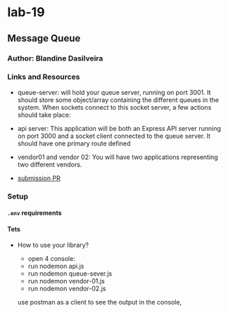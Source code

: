 # lab-19


##  Message Queue

### Author: Blandine Dasilveira

### Links and Resources


- queue-server:   will hold your queue server, running on port 3001. It should store some object/array containing the different queues in the system. When sockets connect to this socket server, a few actions should take place:

- api server: This application will be both an Express API server running on port 3000 and a socket client connected to the queue server. It should have one primary route defined

- vendor01 and vendor 02: You will have two applications representing two different vendors.



- [submission PR](https://github.com/blandine-401javascript/lab-19/pull/1)


### Setup

#### `.env` requirements


#### Tets





- How to use your library?
  -  open 4 console:
    - run nodemon api.js
    - run nodemon queue-sever.js
    - run nodemon vendor-01.js
    - run nodemon  vendor-02.js

    use postman as a client to see the output in the console,
    
     
 
 

